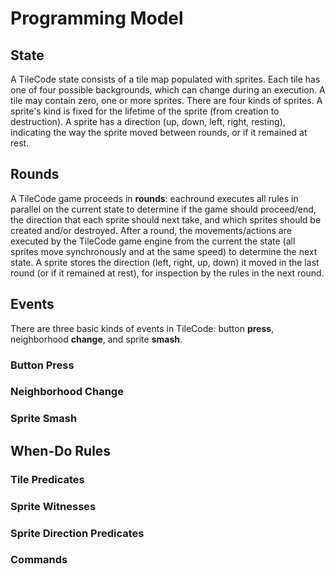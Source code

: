 # Programming Model

## State

A TileCode state consists of a tile map populated with sprites. Each tile has one of four possible backgrounds, which can change during
an execution. A tile may contain zero, one or more sprites. There are four kinds of sprites. A sprite's kind is fixed for the 
lifetime of the sprite (from creation to destruction). A sprite has a direction (up, down, left, right, resting), indicating the way
the sprite moved between rounds, or if it remained at rest.

## Rounds

A TileCode game proceeds in **rounds**: eachround executes all rules in parallel on the current state to determine 
if the game should proceed/end, the direction that each sprite should next take, and which sprites should be 
created and/or destroyed. After a round, the movements/actions are executed by the TileCode game engine from the current the state 
(all sprites move synchronously and at the same speed) to determine the next state. A sprite stores the direction 
(left, right, up, down) it moved in the last round (or if it remained at rest), for inspection by the rules in the next round.

## Events

There are three basic kinds of events in TileCode: button **press**, neighborhood **change**, and sprite **smash**.

### Button Press
### Neighborhood Change
### Sprite Smash

## When-Do Rules

### Tile Predicates

### Sprite Witnesses

### Sprite Direction Predicates

### Commands




